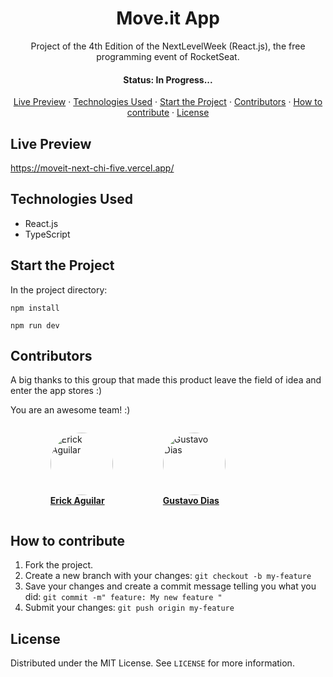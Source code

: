 <h1 align='center'>Move.it App</h1>

<p align='center'>Project of the 4th Edition of the NextLevelWeek (React.js), the free programming event of RocketSeat.</p>

<h4 align='center'>Status: In Progress...</h4>

<p align='center'>
  <a href='#live-preview'>Live Preview</a> ·
  <a href='#technologies-used'>Technologies Used</a> ·
  <a href='#start-the-project'>Start the Project</a> ·
  <a href='#contributors'>Contributors</a> ·
  <a href='#how-to-contribute'>How to contribute</a> ·
  <a href='#license'>License</a>
</p>

## Live Preview

https://moveit-next-chi-five.vercel.app/

## Technologies Used

- React.js
- TypeScript

## Start the Project

In the project directory:

`npm install`

`npm run dev`

## Contributors

A big thanks to this group that made this product leave the field of idea and enter the app stores :)

You are an awesome team! :)

<ul style='display: flex; list-style: none'; flex-wrap: wrap>
  <li>
    <a href="https://github.com/ericksvaguilar">
      <figure>
        <img style="border-radius: 50%;" src="https://github.com/Guribeiro.png" width="100px;" alt="Erick Aguilar"/>
        <figcaption><strong>Erick Aguilar</strong></figcaption>
      </figure>
    </a>
  </li>
  <li>
    <a href="https://github.com/Guribeiro">
      <figure>
        <img style="border-radius: 50%;" src="https://github.com/Guribeiro.png" width="100px;" alt="Gustavo Dias"/>
        <figcaption><strong>Gustavo Dias</strong></figcaption>
      </figure>
    </a>
  </li>
</ul>

## How to contribute

1. Fork the project.
2. Create a new branch with your changes: `git checkout -b my-feature`
3. Save your changes and create a commit message telling you what you did: `git commit -m" feature: My new feature "`
4. Submit your changes: `git push origin my-feature`

## License

Distributed under the MIT License. See `LICENSE` for more information.

